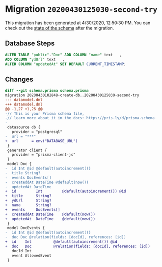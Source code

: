 # Migration `20200430125030-second-try`

This migration has been generated at 4/30/2020, 12:50:30 PM.
You can check out the [state of the schema](./schema.prisma) after the migration.

## Database Steps

```sql
ALTER TABLE "public"."Doc" ADD COLUMN "name" text   ,
ADD COLUMN "ydUrl" text   ,
ALTER COLUMN "updetedAt" SET DEFAULT CURRENT_TIMESTAMP;
```

## Changes

```diff
diff --git schema.prisma schema.prisma
migration 20200430102848-create-db..20200430125030-second-try
--- datamodel.dml
+++ datamodel.dml
@@ -1,27 +1,26 @@
-// This is your Prisma schema file,
-// learn more about it in the docs: https://pris.ly/d/prisma-schema
-
 datasource db {
   provider = "postgresql"
-  url = "***"
+  url      = env("DATABASE_URL")
 }
 generator client {
   provider = "prisma-client-js"
 }
 model Doc {
-  id Int @id @default(autoincrement())
-  title String?
-  events DocEvents[]
-  createddAt DateTime @default(now())
-  updetedAt DateTime
+  id         Int         @default(autoincrement()) @id
+  title      String?
+  ydUrl      String?
+  name       String?
+  events     DocEvents[]
+  createddAt DateTime    @default(now())
+  updetedAt  DateTime    @default(now())
 }
 model DocEvents {
-  id Int @id @default(autoincrement())
-  doc Doc @relation(fields: [docId], references: [id])
+  id    Int          @default(autoincrement()) @id
+  doc   Doc          @relation(fields: [docId], references: [id])
   docId Int
   event AllowedEvent
 }
```


